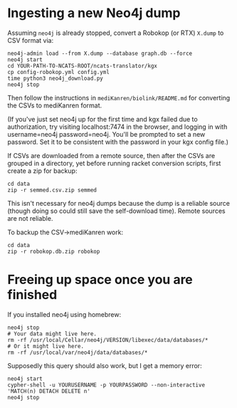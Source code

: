 # Ingesting a new Neo4j dump

Assuming `neo4j` is already stopped, convert a Robokop (or RTX) `X.dump` to CSV format via:

```
neo4j-admin load --from X.dump --database graph.db --force
neo4j start
cd YOUR-PATH-TO-NCATS-ROOT/ncats-translator/kgx
cp config-robokop.yml config.yml
time python3 neo4j_download.py
neo4j stop
```

Then follow the instructions in `mediKanren/biolink/README.md` for converting the CSVs to mediKanren format.

(If you've just set neo4j up for the first time and kgx failed due to authorization, try visiting localhost:7474 in the browser, and logging in with username=neo4j password=neo4j.  You'll be prompted to set a new password.  Set it to be consistent with the password in your kgx config file.)

If CSVs are downloaded from a remote source, then after the CSVs are grouped in a directory, yet before running racket conversion scripts, first create a zip for backup:
```
cd data
zip -r semmed.csv.zip semmed
```

This isn't necessary for neo4j dumps because the dump is a reliable source (though doing so could still save the self-download time).  Remote sources are not reliable.

To backup the CSV->mediKanren work:
```
cd data
zip -r robokop.db.zip robokop
```


# Freeing up space once you are finished

If you installed neo4j using homebrew:

```
neo4j stop
# Your data might live here.
rm -rf /usr/local/Cellar/neo4j/VERSION/libexec/data/databases/*
# Or it might live here.
rm -rf /usr/local/var/neo4j/data/databases/*
```

Supposedly this query should also work, but I get a memory error:

```
neo4j start
cypher-shell -u YOURUSERNAME -p YOURPASSWORD --non-interactive 'MATCH(n) DETACH DELETE n'
neo4j stop
```

